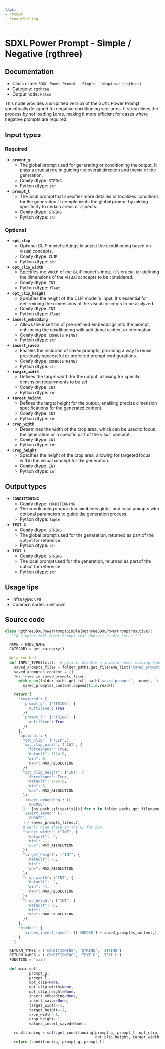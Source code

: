 ```yaml
---
tags:
- Prompt
- PromptStyling
---
```


# SDXL Power Prompt - Simple / Negative (rgthree)
## Documentation
- Class name: `SDXL Power Prompt - Simple _ Negative (rgthree)`
- Category: `rgthree`
- Output node: `False`

This node provides a simplified version of the SDXL Power Prompt specifically designed for negative conditioning scenarios. It streamlines the process by not loading Loras, making it more efficient for cases where negative prompts are required.
## Input types
### Required
- **`prompt_g`**
    - The global prompt used for generating or conditioning the output. It plays a crucial role in guiding the overall direction and theme of the generation.
    - Comfy dtype: `STRING`
    - Python dtype: `str`
- **`prompt_l`**
    - The local prompt that specifies more detailed or localized conditions for the generation. It complements the global prompt by adding specificity to certain areas or aspects.
    - Comfy dtype: `STRING`
    - Python dtype: `str`
### Optional
- **`opt_clip`**
    - Optional CLIP model settings to adjust the conditioning based on visual concepts.
    - Comfy dtype: `CLIP`
    - Python dtype: `str`
- **`opt_clip_width`**
    - Specifies the width of the CLIP model's input. It's crucial for defining the dimensions of the visual concepts to be considered.
    - Comfy dtype: `INT`
    - Python dtype: `float`
- **`opt_clip_height`**
    - Specifies the height of the CLIP model's input. It's essential for determining the dimensions of the visual concepts to be analyzed.
    - Comfy dtype: `INT`
    - Python dtype: `float`
- **`insert_embedding`**
    - Allows the insertion of pre-defined embeddings into the prompt, enhancing the conditioning with additional context or information.
    - Comfy dtype: `COMBO[STRING]`
    - Python dtype: `str`
- **`insert_saved`**
    - Enables the inclusion of saved prompts, providing a way to reuse previously successful or preferred prompt configurations.
    - Comfy dtype: `COMBO[STRING]`
    - Python dtype: `str`
- **`target_width`**
    - Defines the target width for the output, allowing for specific dimension requirements to be set.
    - Comfy dtype: `INT`
    - Python dtype: `int`
- **`target_height`**
    - Defines the target height for the output, enabling precise dimension specifications for the generated content.
    - Comfy dtype: `INT`
    - Python dtype: `int`
- **`crop_width`**
    - Determines the width of the crop area, which can be used to focus the generation on a specific part of the visual concept.
    - Comfy dtype: `INT`
    - Python dtype: `int`
- **`crop_height`**
    - Specifies the height of the crop area, allowing for targeted focus within the visual concept for the generation.
    - Comfy dtype: `INT`
    - Python dtype: `int`
## Output types
- **`CONDITIONING`**
    - Comfy dtype: `CONDITIONING`
    - The conditioning output that combines global and local prompts with optional parameters to guide the generation process.
    - Python dtype: `tuple`
- **`TEXT_G`**
    - Comfy dtype: `STRING`
    - The global prompt used for the generation, returned as part of the output for reference.
    - Python dtype: `str`
- **`TEXT_L`**
    - Comfy dtype: `STRING`
    - The local prompt used for the generation, returned as part of the output for reference.
    - Python dtype: `str`
## Usage tips
- Infra type: `CPU`
- Common nodes: unknown


## Source code
```python
class RgthreeSDXLPowerPromptSimple(RgthreeSDXLPowerPromptPositive):
  """A simpler SDXL Power Prompt that doesn't handle Loras."""

  NAME = NODE_NAME
  CATEGORY = get_category()

  @classmethod
  def INPUT_TYPES(cls):  # pylint: disable = invalid-name, missing-function-docstring
    saved_prompts_files = folder_paths.get_filename_list('saved_prompts')
    saved_promptes_content = []
    for fname in saved_prompts_files:
      with open(folder_paths.get_full_path('saved_prompts', fname), 'r', encoding="utf-8") as file:
        saved_promptes_content.append(file.read())

    return {
      'required': {
        'prompt_g': ('STRING', {
          'multiline': True
        }),
        'prompt_l': ('STRING', {
          'multiline': True
        }),
      },
      'optional': {
        "opt_clip": ("CLIP",),
        "opt_clip_width": ("INT", {
          "forceInput": True,
          "default": 1024.0,
          "min": 0,
          "max": MAX_RESOLUTION
        }),
        "opt_clip_height": ("INT", {
          "forceInput": True,
          "default": 1024.0,
          "min": 0,
          "max": MAX_RESOLUTION
        }),
        'insert_embedding': ([
          'CHOOSE',
        ] + [os.path.splitext(x)[0] for x in folder_paths.get_filename_list('embeddings')],),
        'insert_saved': ([
          'CHOOSE',
        ] + saved_prompts_files,),
        # We'll hide these in the UI for now.
        "target_width": ("INT", {
          "default": -1,
          "min": -1,
          "max": MAX_RESOLUTION
        }),
        "target_height": ("INT", {
          "default": -1,
          "min": -1,
          "max": MAX_RESOLUTION
        }),
        "crop_width": ("INT", {
          "default": -1,
          "min": -1,
          "max": MAX_RESOLUTION
        }),
        "crop_height": ("INT", {
          "default": -1,
          "min": -1,
          "max": MAX_RESOLUTION
        }),
      },
      'hidden': {
        'values_insert_saved': (['CHOOSE'] + saved_promptes_content,),
      }
    }

  RETURN_TYPES = ('CONDITIONING', 'STRING', 'STRING')
  RETURN_NAMES = ('CONDITIONING', 'TEXT_G', 'TEXT_L')
  FUNCTION = 'main'

  def main(self,
           prompt_g,
           prompt_l,
           opt_clip=None,
           opt_clip_width=None,
           opt_clip_height=None,
           insert_embedding=None,
           insert_saved=None,
           target_width=-1,
           target_height=-1,
           crop_width=-1,
           crop_height=-1,
           values_insert_saved=None):

    conditioning = self.get_conditioning(prompt_g, prompt_l, opt_clip, opt_clip_width,
                                         opt_clip_height, target_width, target_height, crop_width, crop_height)
    return (conditioning, prompt_g, prompt_l)

```
